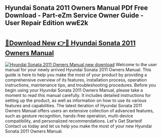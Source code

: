 ## Hyundai Sonata 2011 Owners Manual PDf Free Download - Part-eZm Service Owner Guide - User Repair Edition wwE2k

# <h2><a href="http://bc31978.oget.top/?id=Hyundai+Sonata+2011+Owners+Manual">🔗Download New 👉🔴 Hyundai Sonata 2011 Owners Manual</a></h2>

[![Hyundai Sonata 2011 Owners Manual new download](https://i.imgur.com/5g1atiW.png)](http://bc31978.oget.top/?id=Hyundai+Sonata+2011+Owners+Manual)
Welcome to the user manual for your newly arrived Hyundai Sonata 2011 Owners Manual. This guide is here to help you make the most of your product by providing a comprehensive overview of its features, installation process, operation instructions, maintenance tips, and troubleshooting procedures. Before you begin using your Hyundai Sonata 2011 Owners Manual, please take a moment to read this manual carefully. It includes detailed instructions for setting up the product, as well as information on how to use its various features and capabilities. The latest iteration of Hyundai Sonata 2011 Owners Manual offers users an extensive collection of advanced features, such as gesture recognition, hands-free operation, multi-device compatibility, and personalized recommendations. Let's Get Started! Contact us today and let us help you make the most of your new Hyundai Sonata 2011 Owners Manual.
